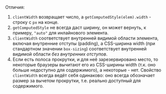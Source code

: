 Отличия:

1. `clientWidth` возвращает число, а `getComputedStyle(elem).width` - строку с `px` на конце.
2. `getComputedStyle` не всегда даст ширину, он может вернуть, к примеру, `"auto"` для инлайнового элемента.
3. `clientWidth` соответствует внутренней видимой области элемента, включая внутренние отступы (padding), а CSS-ширина width (при стандартном значении `box-sizing`) соответствует внутренней видимой области *без внутренних отступов*.
4. Если есть полоса прокрутки, и для неё зарезервировано место, то некоторые браузеры вычитают его из CSS-ширины width (т.к. оно больше недоступно для содержимого), а некоторые - нет. Свойство `clientWidth` всегда ведёт себя одинаково: оно всегда обозначает размер за вычетом прокрутки, т.е. реально доступный для содержимого.
